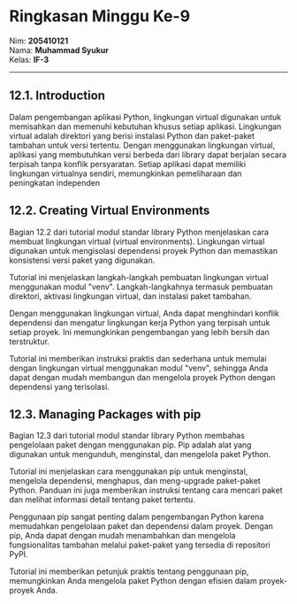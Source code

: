 # Ringkasan Minggu Ke-9
Nim: **205410121**<br>
Nama: **Muhammad Syukur**<br>
Kelas: **IF-3**
___

## 12.1. Introduction <br>
Dalam pengembangan aplikasi Python, lingkungan virtual digunakan untuk memisahkan dan memenuhi kebutuhan khusus setiap aplikasi. Lingkungan virtual adalah direktori yang berisi instalasi Python dan paket-paket tambahan untuk versi tertentu. Dengan menggunakan lingkungan virtual, aplikasi yang membutuhkan versi berbeda dari library dapat berjalan secara terpisah tanpa konflik persyaratan. Setiap aplikasi dapat memiliki lingkungan virtualnya sendiri, memungkinkan pemeliharaan dan peningkatan independen

## 12.2. Creating Virtual Environments <br>
Bagian 12.2 dari tutorial modul standar library Python menjelaskan cara membuat lingkungan virtual (virtual environments). Lingkungan virtual digunakan untuk mengisolasi dependensi proyek Python dan memastikan konsistensi versi paket yang digunakan.

Tutorial ini menjelaskan langkah-langkah pembuatan lingkungan virtual menggunakan modul "venv". Langkah-langkahnya termasuk pembuatan direktori, aktivasi lingkungan virtual, dan instalasi paket tambahan.

Dengan menggunakan lingkungan virtual, Anda dapat menghindari konflik dependensi dan mengatur lingkungan kerja Python yang terpisah untuk setiap proyek. Ini memungkinkan pengembangan yang lebih bersih dan terstruktur.

Tutorial ini memberikan instruksi praktis dan sederhana untuk memulai dengan lingkungan virtual menggunakan modul "venv", sehingga Anda dapat dengan mudah membangun dan mengelola proyek Python dengan dependensi yang terisolasi.

## 12.3. Managing Packages with pip <br>
Bagian 12.3 dari tutorial modul standar library Python membahas pengelolaan paket dengan menggunakan pip. Pip adalah alat yang digunakan untuk mengunduh, menginstal, dan mengelola paket Python.

Tutorial ini menjelaskan cara menggunakan pip untuk menginstal, mengelola dependensi, menghapus, dan meng-upgrade paket-paket Python. Panduan ini juga memberikan instruksi tentang cara mencari paket dan melihat informasi detail tentang paket tertentu.

Penggunaan pip sangat penting dalam pengembangan Python karena memudahkan pengelolaan paket dan dependensi dalam proyek. Dengan pip, Anda dapat dengan mudah menambahkan dan mengelola fungsionalitas tambahan melalui paket-paket yang tersedia di repositori PyPI.

Tutorial ini memberikan petunjuk praktis tentang penggunaan pip, memungkinkan Anda mengelola paket Python dengan efisien dalam proyek-proyek Anda.
